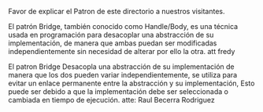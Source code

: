 Favor de explicar el Patron de este directorio a nuestros visitantes.

El patrón Bridge, también conocido como Handle/Body, es una técnica usada en programación para desacoplar una abstracción de su implementación, de manera que ambas puedan ser modificadas independientemente sin necesidad de alterar por ello la otra.
att fredy


El patron Bridge Desacopla una abstracción de su implementación de manera que los dos pueden variar independientemente, se utiliza para evitar un enlace permanente entre la abstracción y su implementación, Esto puede ser debido a que la implementación debe ser seleccionada o cambiada en tiempo de ejecución.
atte: Raul Becerra Rodriguez
